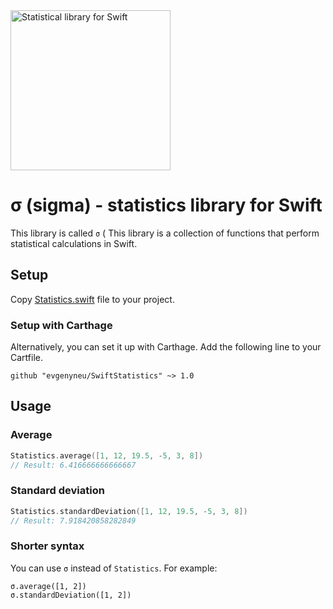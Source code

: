 <img src='https://raw.githubusercontent.com/evgenyneu/SwiftStatistics/master/Graphics/logo.png' width='256' alt='Statistical library for Swift'>

# σ (sigma) - statistics library for Swift

This library is called `σ` (
This library is a collection of functions that perform statistical calculations in Swift.

## Setup

Copy [Statistics.swift](https://github.com/evgenyneu/SwiftStatistics/blob/master/SwiftStatistics/Statistics.swift) file to your project.

### Setup with Carthage

Alternatively, you can set it up with Carthage. Add the following line to your Cartfile.

```
github "evgenyneu/SwiftStatistics" ~> 1.0
```

## Usage

### Average

```Swift
Statistics.average([1, 12, 19.5, -5, 3, 8])
// Result: 6.416666666666667
```

### Standard deviation

```Swift
Statistics.standardDeviation([1, 12, 19.5, -5, 3, 8])
// Result: 7.918420858282849
```

### Shorter syntax

You can use `σ` instead of `Statistics`. For example:

```
σ.average([1, 2])
σ.standardDeviation([1, 2])
```
